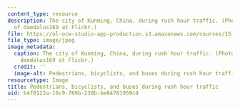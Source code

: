 ```yaml
---
content_type: resource
description: The city of Kunming, China, during rush hour traffic. (Photo courtesy
  of daedalus169 at Flickr.)
file: https://ol-ocw-studio-app-production.s3.amazonaws.com/courses/15-225-economy-and-business-in-modern-china-and-india-spring-2008/b4f0122a16c9769b230bbe64781959c4_15-225s08.jpg
file_type: image/jpeg
image_metadata:
  caption: The city of Kunming, China, during rush hour traffic. (Photo courtesy of
    daedalus169 at Flickr.)
  credit: ''
  image-alt: Pedestrians, bicyclists, and buses during rush hour traffic.
resourcetype: Image
title: Pedestrians, bicyclists, and buses during rush hour traffic
uid: b4f0122a-16c9-769b-230b-be64781959c4
---
```

